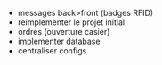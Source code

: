 - messages back>front (badges RFID)
- reimplementer le projet initial
- ordres (ouverture casier)
- implementer database
- centraliser configs
